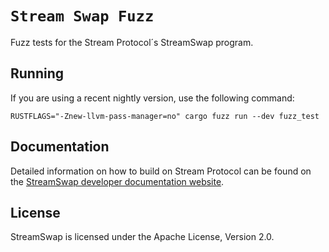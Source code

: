 # `Stream Swap Fuzz`

Fuzz tests for the Stream Protocol´s StreamSwap program.

## Running

If you are using a recent nightly version, use the following command:

```
RUSTFLAGS="-Znew-llvm-pass-manager=no" cargo fuzz run --dev fuzz_test
```

## Documentation

Detailed information on how to build on Stream Protocol can be found on the [StreamSwap developer documentation website](https://docs.streamprotocol.org/docs/swap/developing/overview).

## License

StreamSwap is licensed under the Apache License, Version 2.0.
